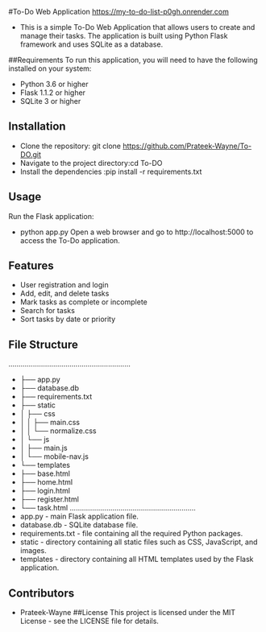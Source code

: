 #To-Do Web Application https://my-to-do-list-p0gh.onrender.com
* This is a simple To-Do Web Application that allows users to create and manage their tasks. The application is built using Python Flask framework and uses SQLite as a database.

##Requirements
To run this application, you will need to have the following installed on your system:

- Python 3.6 or higher
- Flask 1.1.2 or higher
- SQLite 3 or higher
## Installation
- Clone the repository: git clone https://github.com/Prateek-Wayne/To-DO.git
- Navigate to the project directory:cd To-DO
- Install the dependencies :pip install -r requirements.txt
## Usage
Run the Flask application:
* python app.py
Open a web browser and go to http://localhost:5000 to access the To-Do application.
## Features
- User registration and login
- Add, edit, and delete tasks
- Mark tasks as complete or incomplete
- Search for tasks
- Sort tasks by date or priority
## File Structure
............................................................
- ├── app.py
- ├── database.db
- ├── requirements.txt
- ├── static
- │   ├── css
- │   │   ├── main.css
- │   │   └── normalize.css
- │   └── js
- │       ├── main.js
- │       └── mobile-nav.js
- └── templates
-    ├── base.html
-    ├── home.html
-    ├── login.html
-    ├── register.html
-    └── task.html
..............................................................
- app.py - main Flask application file.
- database.db - SQLite database file.
- requirements.txt - file containing all the required Python packages.
- static - directory containing all static files such as CSS, JavaScript, and images.
- templates - directory containing all HTML templates used by the Flask application.
## Contributors
- Prateek-Wayne
##License
This project is licensed under the MIT License - see the LICENSE file for details.




